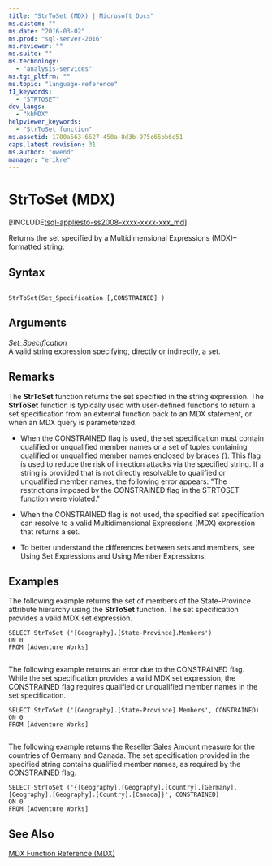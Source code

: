 ```yaml
---
title: "StrToSet (MDX) | Microsoft Docs"
ms.custom: ""
ms.date: "2016-03-02"
ms.prod: "sql-server-2016"
ms.reviewer: ""
ms.suite: ""
ms.technology: 
  - "analysis-services"
ms.tgt_pltfrm: ""
ms.topic: "language-reference"
f1_keywords: 
  - "STRTOSET"
dev_langs: 
  - "kbMDX"
helpviewer_keywords: 
  - "StrToSet function"
ms.assetid: 1700a563-6527-450a-8d3b-975c65bb6e51
caps.latest.revision: 31
ms.author: "owend"
manager: "erikre"
---
```

# StrToSet (MDX)
[!INCLUDE[tsql-appliesto-ss2008-xxxx-xxxx-xxx_md](../database-engine/configure/windows/includes/tsql-appliesto-ss2008-xxxx-xxxx-xxx-md.md)]

  Returns the set specified by a Multidimensional Expressions (MDX)–formatted string.  
  
## Syntax  
  
```  
  
StrToSet(Set_Specification [,CONSTRAINED] )   
```  
  
## Arguments  
 *Set_Specification*  
 A valid string expression specifying, directly or indirectly, a set.  
  
## Remarks  
 The **StrToSet** function returns the set specified in the string expression. The **StrToSet** function is typically used with user-defined functions to return a set specification from an external function back to an MDX statement, or when an MDX query is parameterized.  
  
-   When the CONSTRAINED flag is used, the set specification must contain qualified or unqualified member names or a set of tuples containing qualified or unqualified member names enclosed by braces {}. This flag is used to reduce the risk of injection attacks via the specified string. If a string is provided that is not directly resolvable to qualified or unqualified member names, the following error appears: "The restrictions imposed by the CONSTRAINED flag in the STRTOSET function were violated."  
  
-   When the CONSTRAINED flag is not used, the specified set specification can resolve to a valid Multidimensional Expressions (MDX) expression that returns a set.  
  
-   To better understand the differences between sets and members, see Using Set Expressions and Using Member Expressions.  
  
## Examples  
 The following example returns the set of members of the State-Province attribute hierarchy using the **StrToSet** function. The set specification provides a valid MDX set expression.  
  
```  
SELECT StrToSet ('[Geography].[State-Province].Members')  
ON 0  
FROM [Adventure Works]  
  
```  
  
 The following example returns an error due to the CONSTRAINED flag. While the set specification provides a valid MDX set expression, the CONSTRAINED flag requires qualified or unqualified member names in the set specification.  
  
```  
SELECT StrToSet ('[Geography].[State-Province].Members', CONSTRAINED)  
ON 0  
FROM [Adventure Works]  
  
```  
  
 The following example returns the Reseller Sales Amount measure for the countries of Germany and Canada. The set specification provided in the specified string contains qualified member names, as required by the CONSTRAINED flag.  
  
```  
SELECT StrToSet ('{[Geography].[Geography].[Country].[Germany],[Geography].[Geography].[Country].[Canada]}', CONSTRAINED)  
ON 0  
FROM [Adventure Works]  
```  
  
## See Also  
 [MDX Function Reference &#40;MDX&#41;](../mdx/mdx-function-reference-mdx.md)  
  
  